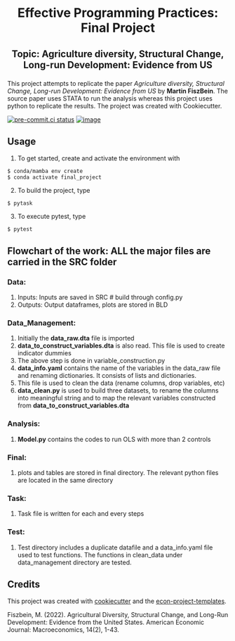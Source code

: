 # <h1><p style="text-align: center;">Effective Programming Practices: Final Project</p></h1>

<h2><p style="text-align: center;">Topic: Agriculture diversity, Structural Change, Long-run Development: Evidence from US</p></h2>

This project attempts to replicate the paper *Agriculture diversity, Structural Change,
Long-run Development: Evidence from US* by **Martin FiszBein**. The source paper uses
STATA to run the analysis whereas this project uses python to replicate the results. The
project was created with Cookiecutter.

[![pre-commit.ci status](https://results.pre-commit.ci/badge/github/renuka-venkataramani/final_project/main.svg)](https://results.pre-commit.ci/latest/github/renuka-venkataramani/final_project/main)
[![image](https://img.shields.io/badge/code%20style-black-000000.svg)](https://github.com/psf/black)

## Usage

1. To get started, create and activate the environment with

```console
$ conda/mamba env create
$ conda activate final_project
```

2. To build the project, type

```console
$ pytask
```

3. To execute pytest, type

```console
$ pytest
```

## Flowchart of the work: ALL the major files are carried in the SRC folder

### Data:
1. Inputs: Inputs are saved in SRC # build through config.py 
2. Outputs: Output dataframes, plots are stored in BLD

### Data_Management:

1. Initially the **data_raw.dta** file is imported
2. **data_to_construct_variables.dta** is also read. This file is used to create indicator
   dummies
3. The above step is done in variable_construction.py
4. **data_info.yaml** contains the name of the variables in the data_raw file and renaming
   dictionaries. It consists of lists and dictionaries.
5. This file is used to clean the data (rename columns, drop variables, etc)
6. **data_clean.py** is used to build three datasets, to rename the columns into meaningful
   string and to map the relevant variables constructed from
   **data_to_construct_variables.dta**



### Analysis:

1. **Model.py** contains the codes to run OLS with more than 2 controls

### Final:

1. plots and tables are stored in final directory. The relevant python files are located
   in the same directory

### Task: 

1. Task file is written for each and every steps

### Test: 

1. Test directory includes a duplicate datafile and a data_info.yaml file used to test
functions. The functions in clean_data under data_management directory are tested.

## Credits

This project was created with [cookiecutter](https://github.com/audreyr/cookiecutter)
and the
[econ-project-templates](https://github.com/OpenSourceEconomics/econ-project-templates).

Fiszbein, M. (2022). Agricultural Diversity, Structural Change, and Long-Run
Development: Evidence from the United States. American Economic Journal: Macroeconomics,
14(2), 1-43.
